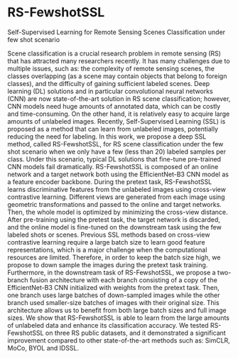 # RS-FewshotSSL
Self-Supervised Learning for Remote Sensing Scenes Classification under few shot scenario

Scene classification is a crucial research problem in remote sensing (RS) that has attracted many researchers recently. It has many challenges due to multiple issues, such as: the complexity of remote sensing scenes, the classes overlapping (as a scene may contain objects that belong to foreign classes), and the difficulty of gaining sufficient labeled scenes. Deep learning (DL) solutions and in particular convolutional neural networks (CNN) are now state-of-the-art solution in RS scene classification; however, CNN models need huge amounts of annotated data, which can be costly and time-consuming. On the other hand, it is relatively easy to acquire large amounts of unlabeled images. Recently, Self-Supervised Learning (SSL) is proposed as a method that can learn from unlabeled images, potentially reducing the need for labeling. 
In this work, we propose a deep SSL method, called RS-FewshotSSL, for RS scene classification under the few shot scenario when we only have a few (less than 20) labeled samples per class. Under this scenario, typical DL solutions that fine-tune pre-trained CNN models fail dramatically. RS-FewshotSSL is composed of an online network and a target network both using the EfficientNet-B3 CNN model as a feature encoder backbone. During the pretext task, RS-FewshotSSL learns discriminative features from the unlabeled images using cross-view contrastive learning. Different views are generated from each image using geometric transformations and passed to the online and target networks. Then, the whole model is optimized by minimizing the cross-view distance. After pre-training using the pretest task, the target network is discarded, and the online model is fine-tuned on the downstream task using the few labeled shots or scenes. 
Previous SSL methods based on cross-view contrastive learning require a large batch size to learn good feature representations, which is a major challenge when the computational resources are limited. Therefore, in order to keep the batch size high, we propose to down sample the images during the pretext task training. Furthermore, in the downstream task of RS-FewshotSSL, we propose a two-branch fusion architecture with each branch consisting of a copy of the EfficientNet-B3 CNN initialized with weights from the pretext task. Then, one branch uses large batches of down-sampled images while the other branch used smaller-size batches of images with their original size. This architecture allows us to benefit from both large batch sizes and full image sizes. We show that RS-FewshotSSL is able to learn from the large amounts of unlabeled data and enhance its classification accuracy. We tested RS-FewshotSSL on three RS public datasets, and it demonstrated a significant improvement compared to other state-of-the-art methods such as: SimCLR, MoCo, BYOL and IDSSL.




